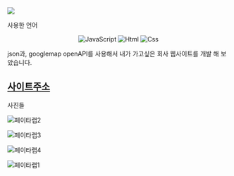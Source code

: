 
<img src="https://capsule-render.vercel.app/api?type=waving&color=auto&height=200&section=header&text=6주차_과제_갤러리_꾸미기&fontSize=40" />

사용한 언어
<div align="center">
	<img alt="JavaScript" src ="https://img.shields.io/badge/JavaScriipt-F7DF1E.svg?&style=for-the-badge&logo=JavaScript&logoColor=black"/>
	<img alt="Html" src ="https://img.shields.io/badge/HTML5-E34F26.svg?&style=for-the-badge&logo=HTML5&logoColor=white"/>
	<img alt="Css" src ="https://img.shields.io/badge/CSS3-1572B6.svg?&style=for-the-badge&logo=CSS3&logoColor=white"/>
</div>

json과, googlemap openAPI를 사용해서 내가 가고싶은 회사 웹사이트를 개발 해 보았습니다. 

##  [사이트주소](https://wjsrudals411.github.io/Cordova/week9/10_12)

사진들 

![페이타랩2](https://github.com/wjsrudals411/Cordova/assets/103473959/3725b14a-cfb0-400a-b6e6-931869fc3754)

![페이타랩3](https://github.com/wjsrudals411/Cordova/assets/103473959/8a7ff49f-1b2f-4c1a-b3e6-2d18e77099e8)

![페이타랩4](https://github.com/wjsrudals411/Cordova/assets/103473959/f1aa05c3-5932-495b-8844-905b81285281)

![페이타랩1](https://github.com/wjsrudals411/Cordova/assets/103473959/5f2840ef-939c-4cd0-928c-f12404388608)
